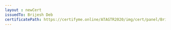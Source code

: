 ```yaml
--- 
layout : newCert 
issuedTo: Brijesh Deb
certificatePath: https://certifyme.online/ATAGTR2020/img/cert/panel/BrijeshDeb_ce13d.png
--- 
```


